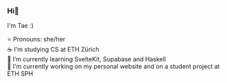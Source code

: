 ### Hi🐛

I'm Tae :)

⭐️ Pronouns: she/her\
☕️ I'm studying CS at ETH Zürich\
🌱 I’m currently learning SvelteKit, Supabase and Haskell\
🫧 I'm currently working on my personal website and on a student project at ETH SPH
